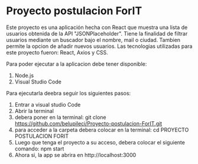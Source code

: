  # Proyecto postulacion ForIT #
Este proyecto es una aplicación hecha con React que muestra una lista de usuarios obtenida de la API "JSONPlaceholder". Tiene la finalidad de filtrar usuarios mediante un buscador bajo el nombre, mail o ciudad. Tambien permite la opcion de añadir nuevos usuarios.
Las tecnologias utilizadas para este proyecto fueron: React, Axios y CSS. 

Para poder ejecutar a la aplicacion debe tener disponible:
1) Node.js
2) Visual Studio Code
  
  Para ejecutarla deebra seguir los siguientes pasos:
  1) Entrar a visual studio Code
  2) Abrir la terminal 
  3) debera poner en la terminal: git clone <https://github.com/belupileci/Proyecto-postulacion-ForIT.git>
  4) para acceder a la carpeta debera colocar en la terminal: cd PROYECTO POSTULACION FORIT
  5) Luego que tenga el proyecto a su acceso, debera colocar el siguiente comando: npm start
  6) Ahora si, la app se abrira en http://localhost:3000



